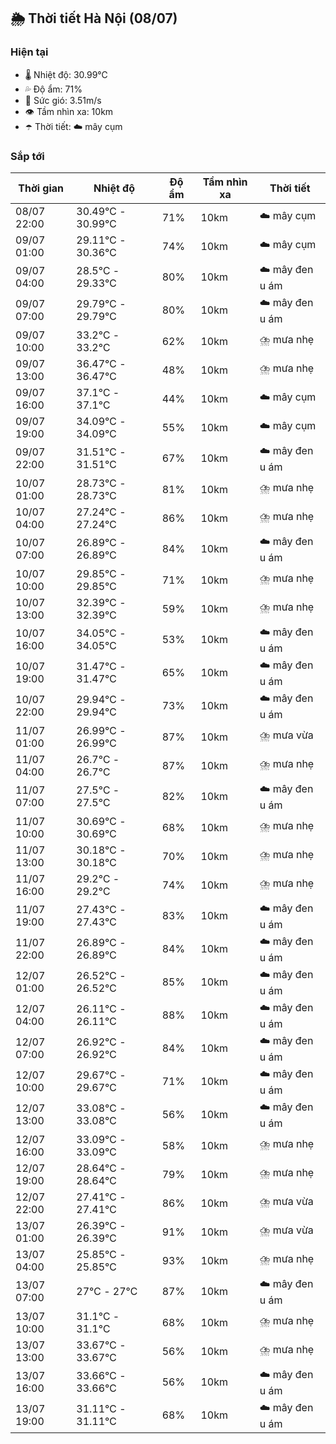 ## 🌦️ Thời tiết Hà Nội (08/07)

### Hiện tại

- 🌡️ Nhiệt độ: 30.99℃
- 💦 Độ ẩm: 71%
- 💨 Sức gió: 3.51m/s
- 👁️ Tầm nhìn xa: 10km
- ☂️ Thời tiết: ☁️ mây cụm

### Sắp tới

| Thời gian | Nhiệt độ | Độ ẩm | Tầm nhìn xa | Thời tiết |
| --- | --- | --- | --- | --- |
| 08/07 22:00 | 30.49℃ - 30.99℃ | 71% | 10km | ☁️ mây cụm |
| 09/07 01:00 | 29.11℃ - 30.36℃ | 74% | 10km | ☁️ mây cụm |
| 09/07 04:00 | 28.5℃ - 29.33℃ | 80% | 10km | ☁️ mây đen u ám |
| 09/07 07:00 | 29.79℃ - 29.79℃ | 80% | 10km | ☁️ mây đen u ám |
| 09/07 10:00 | 33.2℃ - 33.2℃ | 62% | 10km | ⛈️ mưa nhẹ |
| 09/07 13:00 | 36.47℃ - 36.47℃ | 48% | 10km | ⛈️ mưa nhẹ |
| 09/07 16:00 | 37.1℃ - 37.1℃ | 44% | 10km | ☁️ mây cụm |
| 09/07 19:00 | 34.09℃ - 34.09℃ | 55% | 10km | ☁️ mây cụm |
| 09/07 22:00 | 31.51℃ - 31.51℃ | 67% | 10km | ☁️ mây đen u ám |
| 10/07 01:00 | 28.73℃ - 28.73℃ | 81% | 10km | ⛈️ mưa nhẹ |
| 10/07 04:00 | 27.24℃ - 27.24℃ | 86% | 10km | ⛈️ mưa nhẹ |
| 10/07 07:00 | 26.89℃ - 26.89℃ | 84% | 10km | ☁️ mây đen u ám |
| 10/07 10:00 | 29.85℃ - 29.85℃ | 71% | 10km | ⛈️ mưa nhẹ |
| 10/07 13:00 | 32.39℃ - 32.39℃ | 59% | 10km | ⛈️ mưa nhẹ |
| 10/07 16:00 | 34.05℃ - 34.05℃ | 53% | 10km | ☁️ mây đen u ám |
| 10/07 19:00 | 31.47℃ - 31.47℃ | 65% | 10km | ☁️ mây đen u ám |
| 10/07 22:00 | 29.94℃ - 29.94℃ | 73% | 10km | ☁️ mây đen u ám |
| 11/07 01:00 | 26.99℃ - 26.99℃ | 87% | 10km | ⛈️ mưa vừa |
| 11/07 04:00 | 26.7℃ - 26.7℃ | 87% | 10km | ⛈️ mưa nhẹ |
| 11/07 07:00 | 27.5℃ - 27.5℃ | 82% | 10km | ☁️ mây đen u ám |
| 11/07 10:00 | 30.69℃ - 30.69℃ | 68% | 10km | ⛈️ mưa nhẹ |
| 11/07 13:00 | 30.18℃ - 30.18℃ | 70% | 10km | ⛈️ mưa nhẹ |
| 11/07 16:00 | 29.2℃ - 29.2℃ | 74% | 10km | ⛈️ mưa nhẹ |
| 11/07 19:00 | 27.43℃ - 27.43℃ | 83% | 10km | ☁️ mây đen u ám |
| 11/07 22:00 | 26.89℃ - 26.89℃ | 84% | 10km | ☁️ mây đen u ám |
| 12/07 01:00 | 26.52℃ - 26.52℃ | 85% | 10km | ☁️ mây đen u ám |
| 12/07 04:00 | 26.11℃ - 26.11℃ | 88% | 10km | ☁️ mây đen u ám |
| 12/07 07:00 | 26.92℃ - 26.92℃ | 84% | 10km | ☁️ mây đen u ám |
| 12/07 10:00 | 29.67℃ - 29.67℃ | 71% | 10km | ☁️ mây đen u ám |
| 12/07 13:00 | 33.08℃ - 33.08℃ | 56% | 10km | ☁️ mây đen u ám |
| 12/07 16:00 | 33.09℃ - 33.09℃ | 58% | 10km | ⛈️ mưa nhẹ |
| 12/07 19:00 | 28.64℃ - 28.64℃ | 79% | 10km | ⛈️ mưa nhẹ |
| 12/07 22:00 | 27.41℃ - 27.41℃ | 86% | 10km | ⛈️ mưa vừa |
| 13/07 01:00 | 26.39℃ - 26.39℃ | 91% | 10km | ⛈️ mưa vừa |
| 13/07 04:00 | 25.85℃ - 25.85℃ | 93% | 10km | ⛈️ mưa nhẹ |
| 13/07 07:00 | 27℃ - 27℃ | 87% | 10km | ☁️ mây đen u ám |
| 13/07 10:00 | 31.1℃ - 31.1℃ | 68% | 10km | ⛈️ mưa nhẹ |
| 13/07 13:00 | 33.67℃ - 33.67℃ | 56% | 10km | ⛈️ mưa nhẹ |
| 13/07 16:00 | 33.66℃ - 33.66℃ | 56% | 10km | ☁️ mây đen u ám |
| 13/07 19:00 | 31.11℃ - 31.11℃ | 68% | 10km | ☁️ mây đen u ám |
